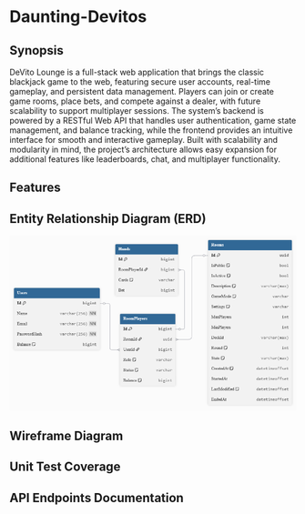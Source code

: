 # Daunting-Devitos

## Synopsis
DeVito Lounge is a full-stack web application that brings the classic blackjack game to the web, featuring secure user accounts, real-time gameplay, and persistent data management. Players can join or create game rooms, place bets, and compete against a dealer, with future scalability to support multiplayer sessions. The system’s backend is powered by a RESTful Web API that handles user authentication, game state management, and balance tracking, while the frontend provides an intuitive interface for smooth and interactive gameplay. Built with scalability and modularity in mind, the project’s architecture allows easy expansion for additional features like leaderboards, chat, and multiplayer functionality.

## Features

## Entity Relationship Diagram (ERD)
![alt text](Images/ERD.png)

## Wireframe Diagram

## Unit Test Coverage

## API Endpoints Documentation
